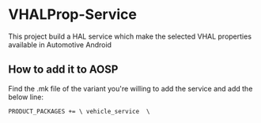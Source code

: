 # VHALProp-Service
This project build a HAL service which make the selected VHAL properties available in Automotive Android

## How to add it to AOSP

Find the .mk file of the variant you're willing to add the service and add the below line:

``
PRODUCT_PACKAGES += \
	vehicle_service  \
``

